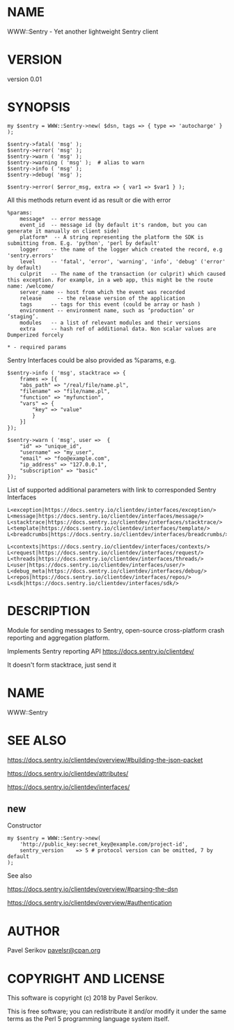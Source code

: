 # NAME

WWW::Sentry - Yet another lightweight Sentry client

# VERSION

version 0.01

# SYNOPSIS

    my $sentry = WWW::Sentry->new( $dsn, tags => { type => 'autocharge' } );

    $sentry->fatal( 'msg' );
    $sentry->error( 'msg' );
    $sentry->warn ( 'msg' );
    $sentry->warning ( 'msg' );  # alias to warn
    $sentry->info ( 'msg' );
    $sentry->debug( 'msg' );

    $sentry->error( $error_msg, extra => { var1 => $var1 } );

All this methods return event id as result or die with error

    %params:
        message*  -- error message
        event_id  -- message id (by default it's random, but you can generate it manually on client side)
        platform*  -- A string representing the platform the SDK is submitting from. E.g. 'python', 'perl by default'
        logger    -- the name of the logger which created the record, e.g 'sentry.errors'
        level     -- 'fatal', 'error', 'warning', 'info', 'debug' ('error' by default)
        culprit   -- The name of the transaction (or culprit) which caused this exception. For example, in a web app, this might be the route name: /welcome/
        server_name -- host from which the event was recorded
        release     -- the release version of the application
        tags      -- tags for this event (could be array or hash )
        environment -- environment name, such as ‘production’ or ‘staging’.
        modules   -- a list of relevant modules and their versions
        extra     -- hash ref of additional data. Non scalar values are Dumperized forcely

    * - required params

Sentry Interfaces could be also provided as %params, e.g.

    $sentry->info ( 'msg', stacktrace => {
        frames => [{
        "abs_path" => "/real/file/name.pl",
        "filename" => "file/name.pl",
        "function" => "myfunction",
        "vars" => {
            "key" => "value"
            }
        }]
    });

    $sentry->warn ( 'msg', user =>  {
        "id" => "unique_id",
        "username" => "my_user",
        "email" => "foo@example.com",
        "ip_address" => "127.0.0.1",
        "subscription" => "basic"
    });

List of supported additional parameters with link to corresponded Sentry Interfaces

    L<exception|https://docs.sentry.io/clientdev/interfaces/exception/>
    L<message|https://docs.sentry.io/clientdev/interfaces/message/>
    L<stacktrace|https://docs.sentry.io/clientdev/interfaces/stacktrace/>
    L<template|https://docs.sentry.io/clientdev/interfaces/template/>
    L<breadcrumbs|https://docs.sentry.io/clientdev/interfaces/breadcrumbs/>

    L<contexts|https://docs.sentry.io/clientdev/interfaces/contexts/>
    L<request|https://docs.sentry.io/clientdev/interfaces/request/>
    L<threads|https://docs.sentry.io/clientdev/interfaces/threads/>
    L<user|https://docs.sentry.io/clientdev/interfaces/user/>
    L<debug_meta|https://docs.sentry.io/clientdev/interfaces/debug/>
    L<repos|https://docs.sentry.io/clientdev/interfaces/repos/>
    L<sdk|https://docs.sentry.io/clientdev/interfaces/sdk/>

# DESCRIPTION

Module for sending messages to Sentry, open-source cross-platform crash reporting and aggregation platform.

Implements Sentry reporting API https://docs.sentry.io/clientdev/

It doesn't form stacktrace, just send it

# NAME

WWW::Sentry

# SEE ALSO

https://docs.sentry.io/clientdev/overview/#building-the-json-packet

https://docs.sentry.io/clientdev/attributes/

https://docs.sentry.io/clientdev/interfaces/

## new

Constructor

    my $sentry = WWW::Sentry->new(
        'http://public_key:secret_key@example.com/project-id',
        sentry_version    => 5 # protocol version can be omitted, 7 by default
    );

See also

https://docs.sentry.io/clientdev/overview/#parsing-the-dsn

https://docs.sentry.io/clientdev/overview/#authentication

# AUTHOR

Pavel Serikov <pavelsr@cpan.org>

# COPYRIGHT AND LICENSE

This software is copyright (c) 2018 by Pavel Serikov.

This is free software; you can redistribute it and/or modify it under
the same terms as the Perl 5 programming language system itself.
